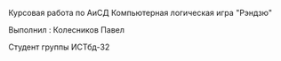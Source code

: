 Курсовая работа по АиСД 
Компьютерная логическая игра "Рэндзю" 

Выполнил : Колесников Павел  

Студент группы ИСТбд-32 
